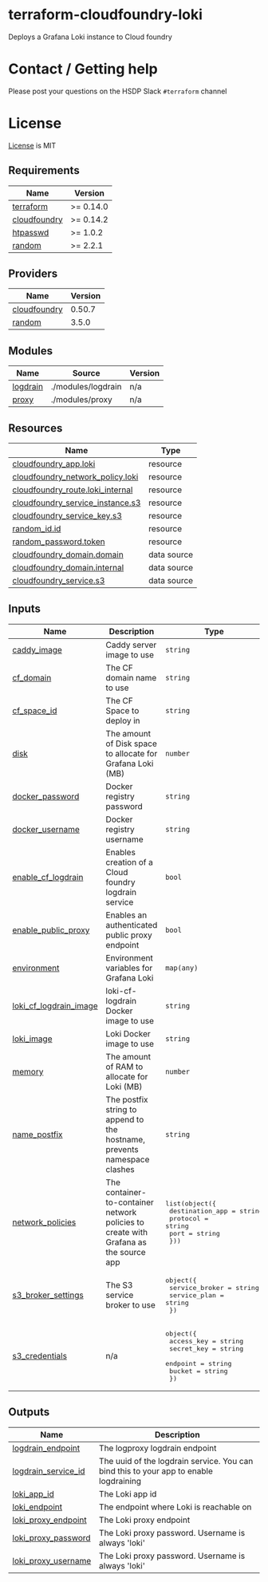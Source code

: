 # terraform-cloudfoundry-loki
Deploys a Grafana Loki instance to Cloud foundry

# Contact / Getting help

Please post your questions on the HSDP Slack `#terraform` channel

# License
[License](./LICENSE.md) is MIT

<!-- BEGIN_TF_DOCS -->
## Requirements

| Name | Version |
|------|---------|
| <a name="requirement_terraform"></a> [terraform](#requirement\_terraform) | >= 0.14.0 |
| <a name="requirement_cloudfoundry"></a> [cloudfoundry](#requirement\_cloudfoundry) | >= 0.14.2 |
| <a name="requirement_htpasswd"></a> [htpasswd](#requirement\_htpasswd) | >= 1.0.2 |
| <a name="requirement_random"></a> [random](#requirement\_random) | >= 2.2.1 |

## Providers

| Name | Version |
|------|---------|
| <a name="provider_cloudfoundry"></a> [cloudfoundry](#provider\_cloudfoundry) | 0.50.7 |
| <a name="provider_random"></a> [random](#provider\_random) | 3.5.0 |

## Modules

| Name | Source | Version |
|------|--------|---------|
| <a name="module_logdrain"></a> [logdrain](#module\_logdrain) | ./modules/logdrain | n/a |
| <a name="module_proxy"></a> [proxy](#module\_proxy) | ./modules/proxy | n/a |

## Resources

| Name | Type |
|------|------|
| [cloudfoundry_app.loki](https://registry.terraform.io/providers/cloudfoundry-community/cloudfoundry/latest/docs/resources/app) | resource |
| [cloudfoundry_network_policy.loki](https://registry.terraform.io/providers/cloudfoundry-community/cloudfoundry/latest/docs/resources/network_policy) | resource |
| [cloudfoundry_route.loki_internal](https://registry.terraform.io/providers/cloudfoundry-community/cloudfoundry/latest/docs/resources/route) | resource |
| [cloudfoundry_service_instance.s3](https://registry.terraform.io/providers/cloudfoundry-community/cloudfoundry/latest/docs/resources/service_instance) | resource |
| [cloudfoundry_service_key.s3](https://registry.terraform.io/providers/cloudfoundry-community/cloudfoundry/latest/docs/resources/service_key) | resource |
| [random_id.id](https://registry.terraform.io/providers/random/latest/docs/resources/id) | resource |
| [random_password.token](https://registry.terraform.io/providers/random/latest/docs/resources/password) | resource |
| [cloudfoundry_domain.domain](https://registry.terraform.io/providers/cloudfoundry-community/cloudfoundry/latest/docs/data-sources/domain) | data source |
| [cloudfoundry_domain.internal](https://registry.terraform.io/providers/cloudfoundry-community/cloudfoundry/latest/docs/data-sources/domain) | data source |
| [cloudfoundry_service.s3](https://registry.terraform.io/providers/cloudfoundry-community/cloudfoundry/latest/docs/data-sources/service) | data source |

## Inputs

| Name | Description | Type | Default | Required |
|------|-------------|------|---------|:--------:|
| <a name="input_caddy_image"></a> [caddy\_image](#input\_caddy\_image) | Caddy server image to use | `string` | `"caddy/caddy:2.6.1"` | no |
| <a name="input_cf_domain"></a> [cf\_domain](#input\_cf\_domain) | The CF domain name to use | `string` | n/a | yes |
| <a name="input_cf_space_id"></a> [cf\_space\_id](#input\_cf\_space\_id) | The CF Space to deploy in | `string` | n/a | yes |
| <a name="input_disk"></a> [disk](#input\_disk) | The amount of Disk space to allocate for Grafana Loki (MB) | `number` | `4096` | no |
| <a name="input_docker_password"></a> [docker\_password](#input\_docker\_password) | Docker registry password | `string` | `""` | no |
| <a name="input_docker_username"></a> [docker\_username](#input\_docker\_username) | Docker registry username | `string` | `""` | no |
| <a name="input_enable_cf_logdrain"></a> [enable\_cf\_logdrain](#input\_enable\_cf\_logdrain) | Enables creation of a Cloud foundry logdrain service | `bool` | `false` | no |
| <a name="input_enable_public_proxy"></a> [enable\_public\_proxy](#input\_enable\_public\_proxy) | Enables an authenticated public proxy endpoint | `bool` | `false` | no |
| <a name="input_environment"></a> [environment](#input\_environment) | Environment variables for Grafana Loki | `map(any)` | `{}` | no |
| <a name="input_loki_cf_logdrain_image"></a> [loki\_cf\_logdrain\_image](#input\_loki\_cf\_logdrain\_image) | loki-cf-logdrain Docker image to use | `string` | `"ghcr.io/philips-software/loki-cf-logdrain:v0.5.6"` | no |
| <a name="input_loki_image"></a> [loki\_image](#input\_loki\_image) | Loki Docker image to use | `string` | `"grafana/loki:2.8.0"` | no |
| <a name="input_memory"></a> [memory](#input\_memory) | The amount of RAM to allocate for Loki (MB) | `number` | `1024` | no |
| <a name="input_name_postfix"></a> [name\_postfix](#input\_name\_postfix) | The postfix string to append to the hostname, prevents namespace clashes | `string` | `""` | no |
| <a name="input_network_policies"></a> [network\_policies](#input\_network\_policies) | The container-to-container network policies to create with Grafana as the source app | <pre>list(object({<br>    destination_app = string<br>    protocol        = string<br>    port            = string<br>  }))</pre> | `[]` | no |
| <a name="input_s3_broker_settings"></a> [s3\_broker\_settings](#input\_s3\_broker\_settings) | The S3 service broker to use | <pre>object({<br>    service_broker = string<br>    service_plan   = string<br>  })</pre> | <pre>{<br>  "service_broker": "hsdp-s3",<br>  "service_plan": "s3_bucket"<br>}</pre> | no |
| <a name="input_s3_credentials"></a> [s3\_credentials](#input\_s3\_credentials) | n/a | <pre>object({<br>    access_key = string<br>    secret_key = string<br>    endpoint   = string<br>    bucket     = string<br>  })</pre> | <pre>{<br>  "access_key": "",<br>  "bucket": "",<br>  "endpoint": "",<br>  "secret_key": ""<br>}</pre> | no |

## Outputs

| Name | Description |
|------|-------------|
| <a name="output_logdrain_endpoint"></a> [logdrain\_endpoint](#output\_logdrain\_endpoint) | The logproxy logdrain endpoint |
| <a name="output_logdrain_service_id"></a> [logdrain\_service\_id](#output\_logdrain\_service\_id) | The uuid of the logdrain service. You can bind this to your app to enable logdraining |
| <a name="output_loki_app_id"></a> [loki\_app\_id](#output\_loki\_app\_id) | The Loki app id |
| <a name="output_loki_endpoint"></a> [loki\_endpoint](#output\_loki\_endpoint) | The endpoint where Loki is reachable on |
| <a name="output_loki_proxy_endpoint"></a> [loki\_proxy\_endpoint](#output\_loki\_proxy\_endpoint) | The Loki proxy endpoint |
| <a name="output_loki_proxy_password"></a> [loki\_proxy\_password](#output\_loki\_proxy\_password) | The Loki proxy password. Username is always 'loki' |
| <a name="output_loki_proxy_username"></a> [loki\_proxy\_username](#output\_loki\_proxy\_username) | The Loki proxy password. Username is always 'loki' |
<!-- END_TF_DOCS -->
